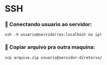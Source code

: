 # SSH

### :small_orange_diamond: Conectando usuario ao servidor:

```
ssh -X usuario@servidor(ex:localhost ou ip)
```

### :small_orange_diamond: Copiar arquivo pra outra maquina:

```
scp arquivo.zip usuario@servidor:diretorio/
```